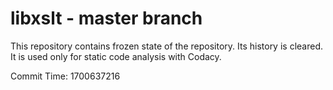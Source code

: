 # libxslt - master branch

This repository contains frozen state of the repository.
Its history is cleared. It is used only for static code
analysis with Codacy.

Commit Time: 1700637216